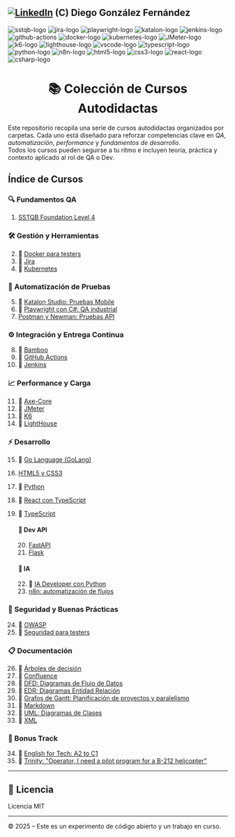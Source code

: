 [![LinkedIn][linkedin-logo]][linkedin-link] (C) Diego González Fernández
---

![sstqb-logo]
![jira-logo]
![playwright-logo]
![katalon-logo]
![jenkins-logo]
![github-actions]
![docker-logo]
![kubernetes-logo]
![JMeter-logo]
![k6-logo]
![lighthouse-logo]
![vscode-logo]
![typescript-logo]
![python-logo]
![n8n-logo]
![html5-logo]
![css3-logo]
![react-logo]
![csharp-logo]

<h1 align="center">📚 Colección de Cursos Autodidactas</h1>

Este repositorio recopila una serie de cursos autodidactas organizados por carpetas. Cada uno está diseñado para reforzar competencias clave en *QA*, *automatización*, *performance* y *fundamentos de desarrollo*.  
Todos los cursos pueden seguirse a tu ritmo e incluyen teoría, práctica y contexto aplicado al rol de QA o Dev.

## Índice de Cursos

### 🔍 Fundamentos QA

1. [SSTQB Foundation Level 4](./courses/qa-fundaments/sstqb/readme.md)

### 🛠️ Gestión y Herramientas

2. 🚧 [Docker para testers](./courses/containers/docker/readme.md)
3. 🚧 [Jira](./courses/tools/jira/readme.md)
4. 🚧 [Kubernetes](./courses/containers/kubernetes/readme.md)

### 🧪 Automatización de Pruebas

5. 🚧 [Katalon Studio: Pruebas Mobile](./courses/automation/katalon/readme.md)
6. 🚧 [Playwright con C#: QA industrial](./courses/automation/playwright/readme.md)
7. [Postman y Newman: Pruebas API](./courses/automation/postman/readme.md)

### ⚙️ Integración y Entrega Continua

8. 🚧 [Bamboo](./courses/ci-cd/bamboo/readme.md)
9. 🚧 [GitHub Actions](./courses/ci-cd/github-actions/readme.md)
10. 🚧 [Jenkins](./courses/ci-cd/jenkins/readme.md)

### 📈 Performance y Carga

11. 🚧 [Axe-Core](./courses/performance/axe-core/readme.md)
12. 🚧 [JMeter](./courses/performance/jmeter/readme.md)
13. 🚧 [K6](./courses/performance/k6/readme.md)
14. 🚧 [LightHouse](./courses/performance/lighthouse/lighthouse/readme.md)

### ⚡ Desarrollo

15. 🚧 [Go Language (GoLang)](./courses/dev-and-ia/golang/readme.md)
16. [HTML5 y CSS3](./courses/dev-and-ia/html5/readme.md)
17. 🚧 [Python](./courses/dev-and-ia/python/readme.md)
18. 🚧 [React con TypeScript](./courses/dev-and-ia/react/readme.md)
19. 🚧 [TypeScript](./courses/dev-and-ia/typescript/readme.md)

    #### 📡 Dev API

    20. [FastAPI](./courses/dev-and-ia/fastapi/readme.md)
    21. [Flask](./courses/dev-and-ia/flask/readme.md)

    #### 🧠 IA

    22. 🚧 [IA Developer con Python](./courses/dev-and-ia/ia-python/readme.md)
    23. [n8n: automatización de flujos](./courses/dev-and-ia/n8n/readme.md)

### 🔐 Seguridad y Buenas Prácticas

24. 🚧 [OWASP](./courses/security/owasp/readme.md)
25. 🚧 [Seguridad para testers](./courses/security/security/readme.md)

### 📋 Documentación

26. 🚧 [Árboles de decisión](./courses/documentation/decision-trees/readme.md)
27. 🚧 [Confluence](./courses/documentation/confluence/readme.md)
28. 🚧 [DFD: Diagramas de Flujo de Datos](./courses/documentation/dfd/readme.md)
29. 🚧 [EDR: Diagramas Entidad Relación](./courses/documentation/edr/readme.md)
30. 🚧 [Grafos de Gantt: Planificación de proyectos y paralelismo](./courses/documentation/gantt/readme.md)
31. 🚧 [Markdown](./courses/documentation/markdown/readme.md)
32. 🚧 [UML: Diagramas de Clases](./courses/documentation/xml/readme.md)
33. 🚧 [XML](./courses/documentation/xml/readme.md)

### 🚁 Bonus Track

34. 🚧 [English for Tech: A2 to C1](./courses/resources/english/readme.md)
35. 🚧 [Trinity: "Operator, I need a pilot program for a B-212 helicopter"](./courses/resources/helicopter/readme.md)

---

## 📄 Licencia

Licencia MIT

---

© 2025 – Este es un experimento de código abierto y un trabajo en curso.

<!-- Certificaciones -->
[sstqb-logo]: https://img.shields.io/badge/SSTQB-005AA7?style=for-the-badge&logoColor=white

<!-- QA tools -->
[jira-logo]: https://img.shields.io/badge/jira-%230A0FFF.svg?style=for-the-badge&logo=jira&logoColor=white

<!-- CI Tool -->
[github-actions]: https://img.shields.io/badge/github%20actions-%232671E5.svg?style=for-the-badge&logo=githubactions&logoColor=white
[jenkins-logo]: https://img.shields.io/badge/Jenkins-D24939?style=for-the-badge&logo=jenkins&logoColor=white

<!-- Containers -->
[kubernetes-logo]: https://img.shields.io/badge/Kubernetes-326CE5?style=for-the-badge&logo=kubernetes&logoColor=white
[docker-logo]: https://img.shields.io/badge/Docker-2496ED?style=for-the-badge&logo=docker&logoColor=white

<!-- Programming Languages -->
[typescript-logo]: https://img.shields.io/badge/typescript-%23007ACC.svg?style=for-the-badge&logo=typescript&logoColor=white
[python-logo]: https://img.shields.io/badge/Python-black?logo=python&style=for-the-badge
[html5-logo]: https://img.shields.io/badge/HTML5-E34F26?style=for-the-badge&logo=html5&logoColor=white
[css3-logo]: https://img.shields.io/badge/CSS3-1572B6?style=for-the-badge&logo=css3&logoColor=white
[csharp-logo]: https://img.shields.io/badge/C%23-239120?style=for-the-badge&logo=c-sharp&logoColor=white

<!-- Testing Frameworks -->
[cypress-logo]: https://img.shields.io/badge/-cypress-%23E5E5E5?style=for-the-badge&logo=cypress&logoColor=058a5e
[playwright-logo]: https://img.shields.io/badge/playwright-black?style=for-the-badge
[katalon-logo]: https://img.shields.io/badge/Katalon%20Studio-0568A6?style=for-the-badge&logo=katalon&logoColor=white

<!-- Performance -->
[K6-logo]: https://img.shields.io/badge/k6-7D64FF?style=for-the-badge&logo=k6&logoColor=white
[JMeter-logo]: https://img.shields.io/badge/JMeter-D24939?style=for-the-badge&logo=apache-jmeter&logoColor=white
[axe-core-logo]: https://img.shields.io/badge/axe--core-darkgreen?style=for-the-badge&logo=axe&logoColor=white
[lighthouse-logo]: https://img.shields.io/badge/Lighthouse-orange?style=for-the-badge&logo=lighthouse&logoColor=white

<!-- Dev Tools -->
[vscode-logo]: https://img.shields.io/badge/Visual%20Studio%20Code-0078d7.svg?style=for-the-badge&logo=visual-studio-code&logoColor=white
[react-logo]: https://img.shields.io/badge/React-61DAFB?style=for-the-badge&logo=react&logoColor=black

<!-- IA -->
[n8n-logo]: https://img.shields.io/badge/n8n-EF6533?style=for-the-badge&logo=n8n&logoColor=white

<!-- Other -->
[linkedin-logo]: https://img.shields.io/badge/LinkedIn-blue?style=for-the-badge&logo=linkedin&logoColor=white
[linkedin-link]: https://www.linkedin.com/in/diego-gonzalez-fernandez/
